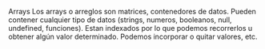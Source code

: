 Arrays
Los arrays o arreglos son matrices, contenedores de datos.
Pueden contener cualquier tipo de datos (strings, numeros, booleanos, null, undefined, funciones).
Estan indexados por lo que podemos recorrerlos u obtener algún valor determinado.
Podemos incorporar o quitar valores, etc. 